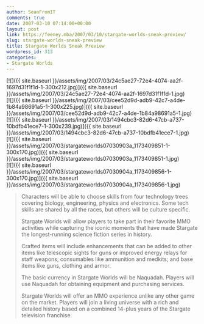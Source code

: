 ```yaml
---
author: SeanFromIT
comments: true
date: 2007-03-10 07:14:00+00:00
layout: post
link: https://feeney.mba/2007/03/10/stargate-worlds-sneak-preview/
slug: stargate-worlds-sneak-preview
title: Stargate Worlds Sneak Preview
wordpress_id: 313
categories:
- Stargate Worlds
---
```


[![]({{ site.baseurl }}/assets/img/2007/03/24c5ae27-72e4-4074-aa2f-1697d31f1f1d-1-300x212.jpg)]({{ site.baseurl }}/assets/img/2007/03/24c5ae27-72e4-4074-aa2f-1697d31f1f1d-1.jpg)  
[![]({{ site.baseurl }}/assets/img/2007/03/cee52d9d-adb9-42c7-a4de-1b84a98691a5-1-300x225.jpg)]({{ site.baseurl }}/assets/img/2007/03/cee52d9d-adb9-42c7-a4de-1b84a98691a5-1.jpg)  
[![]({{ site.baseurl }}/assets/img/2007/03/1494cbc3-82d6-47cb-a737-10bdfb41ece7-1-300x239.jpg)]({{ site.baseurl }}/assets/img/2007/03/1494cbc3-82d6-47cb-a737-10bdfb41ece7-1.jpg)  
[![]({{ site.baseurl }}/assets/img/2007/03/stargateworlds07030903a_1173409851-1-300x170.jpg)]({{ site.baseurl }}/assets/img/2007/03/stargateworlds07030903a_1173409851-1.jpg)  
[![]({{ site.baseurl }}/assets/img/2007/03/stargateworlds07030904a_1173409856-1-300x170.jpg)]({{ site.baseurl }}/assets/img/2007/03/stargateworlds07030904a_1173409856-1.jpg)  


<blockquote>Characters will be able to choose skills from four technology trees covering biology, engineering, physics and electronics. Some tech skills are shared by all the races, but others will be culture specific.  
  
Stargate Worlds will allow players to take part in their favorite MMO activities while capturing the iconic moments that have made Stargate the longest-running science fiction series in history.  
  
Crafted items will include enhancements that can be added to other items like telescopic sights for guns or improved energy relays for staff weapons; consumables like ammunition and medkits; and base items like guns, clothing and armor.  
  
The basic currency in Stargate Worlds will be Naquadah. Players will use Naquadah for obtaining equipment and purchasing services.  
  
Stargate Worlds will offer an MMO experience unlike any other game on the market. Players will join a living universe with a rich and detailed history based on a combined 14-plus years of the Stargate television franchise.</blockquote>
